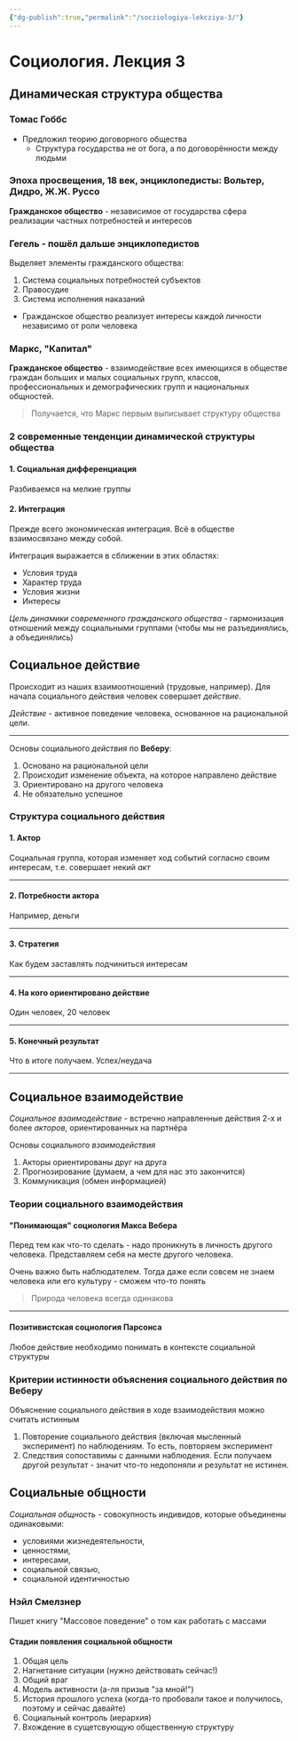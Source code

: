 ```yaml
---
{"dg-publish":true,"permalink":"/socziologiya-lekcziya-3/"}
---
```


# Социология. Лекция 3

## Динамическая структура общества

### Томас Гоббс

- Предложил теорию договорного общества
	- Структура государства не от бога, а по договорённости между людьми

### Эпоха просвещения, 18 век, энциклопедисты: Вольтер, Дидро, Ж.Ж. Руссо

**Гражданское общество** - независимое от государства сфера реализации частных потребностей и интересов

### Гегель - пошёл дальше энциклопедистов
Выделяет элементы гражданского общества:

1. Система социальных потребностей субъектов
2. Правосудие
3. Система исполнения наказаний

- Гражданское общество реализует интересы каждой личности независимо от роли человека

### Маркс, "Капитал"

**Гражданское общество** - взаимодействие всех имеющихся в обществе граждан больших и малых социальных групп, классов, профессиональных и демографических групп и национальных общностей.

> Получается, что Маркс первым выписывает структуру общества

### 2 современные тенденции динамической структуры общества

#### 1. Социальная дифференциация

Разбиваемся на мелкие группы
#### 2. Интеграция

Прежде всего экономическая интеграция. Всё в обществе взаимосвязано между собой.

Интеграция выражается в сближении в этих областях:

- Условия труда
- Характер труда
- Условия жизни
- Интересы

_Цель динамики современного гражданского общества_ - гармонизация отношений между социальными группами (чтобы мы не разъединялись, а объединялись)

## Социальное действие

Происходит из наших взаимоотношений (трудовые, например). Для начала социального действия человек совершает _действие_.

_Действие_ - активное поведение человека, основанное на рациональной цели.
___
Основы социального _действия_ по **Веберу**:

1. Основано на рациональной цели
2. Происходит изменение объекта, на которое направлено действие
3. Ориентировано на другого человека
4. Не обязательно успешное

### Структура социального действия

#### 1. Актор

Социальная группа, которая изменяет ход событий согласно своим интересам, т.е. совершает некий _акт_
___
#### 2. Потребности актора

Например, деньги
___
#### 3. Стратегия

Как будем заставлять подчиниться интересам
___
#### 4. На кого ориентировано действие

Один человек, 20 человек
___
#### 5. Конечный результат

Что в итоге получаем. Успех/неудача
___

## Социальное взаимодействие

_Социальное взаимодействие_ - встречно направленные действия 2-х и более _акторов_, ориентированных на партнёра

Основы социального _взаимодействия_

1. Акторы ориентированы друг на друга
2. Прогнозирование (думаем, а чем для нас это закончится)
3. Коммуникация (обмен информацией)

### Теории социального взаимодействия

#### "Понимающая" социология Макса Вебера

Перед тем как что-то сделать - надо проникнуть в личность другого человека. Представляем себя на месте другого человека.

Очень важно быть наблюдателем. Тогда даже если совсем не знаем человека или его культуру - сможем что-то понять

> Природа человека всегда одинакова
___
#### Позитивистская социология Парсонса

Любое действие необходимо понимать в контексте социальной структуры

### Критерии истинности объяснения социального действия по Веберу

Объяснение социального действия в ходе взаимодействия можно считать истинным

1. Повторение социального действия (включая мысленный эксперимент) по наблюдениям. То есть, повторяем эксперимент
2. Следствия сопоставимы с данными наблюдения. Если получаем другой результат - значит что-то недопоняли и результат не истинен.

## Социальные общности

_Социальная общность_ - совокупность индивидов, которые объединены одинаковыми:
 - условиями жизнедеятельности,
 - ценностями,
 - интересами,
 - социальной связью,
 - социальной идентичностью

### Нэйл Смелзнер

Пишет книгу "Массовое поведение" о том как работать с массами

#### Стадии появления социальной общности

1. Общая цель
2. Нагнетание ситуации (нужно действовать сейчас!)
3. Общий враг
4. Модель активности (а-ля призыв "за мной!")
5. История прошлого успеха (когда-то пробовали такое и получилось, поэтому и сейчас давайте)
6. Социальный контроль (иерархия)
7. Вхождение в сущетсвующую общественную структуру